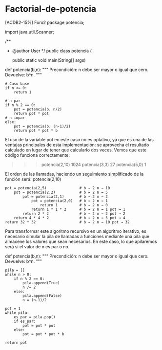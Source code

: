 # Factorial-de-potencia
[ACDB2-15%] Foro2
package potencia;

import java.util.Scanner;

/**
 * @author User
 */
public class potencia {

    public static void main(String[] args) 

def potencia(b,n):
    """ Precondición: n debe ser mayor o igual que cero.
        Devuelve: b\^n. """

    # Caso base
    if n <= 0:
        return 1

    # n par
    if n % 2 == 0:
        pot = potencia(b, n/2)
        return pot * pot
    # n impar
    else:
        pot = potencia(b, (n-1)/2)
        return pot * pot * b

El uso de la variable pot en este caso no es optativo, ya que es una de las ventajas principales de esta implementación: se aprovecha el resultado calculado en lugar de tener que calcularlo dos veces. Vemos que este código funciona correctamente:

>>> potencia(2,10)
1024
>>> potencia(3,3)
27
>>> potencia(5,0)
1

El orden de las llamadas, haciendo un seguimiento simplificado de la función será:
potencia(2,10)

    pot = potencia(2,5)               # b → 2 n → 10
        pot = potencia(2,2)           # b → 2 n → 5
            pot = potencia(2,1)       # b → 2 n → 2
                pot = potencia(2,0)   # b → 2 n → 1
                    return 1          # b → 2 n → 0
                return 1 * 1 * 2      # b → 2 n → 1 pot → 1
            return 2 * 2              # b → 2 n → 2 pot → 2
        return 4 * 4 * 2              # b → 2 n → 5 pot → 4
    return 32 * 32                    # b → 2 n → 10 pot → 32

Para transformar este algoritmo recursivo en un algoritmo iterativo, es necesario simular la pila de llamadas a funciones mediante una pila que almacene los valores que sean necesarios. En este caso, lo que apilaremos será si el valor de n es par o no.

def potencia(b,n):
    """ Precondición: n debe ser mayor o igual que cero.
        Devuelve: b^n. """

    pila = []
    while n > 0:
        if n % 2 == 0:
            pila.append(True)
            n /= 2
        else:
            pila.append(False)
            n = (n-1)/2

    pot = 1
    while pila:
        es_par = pila.pop()
        if es_par:
            pot = pot * pot
        else:
            pot = pot * pot * b

    return pot
